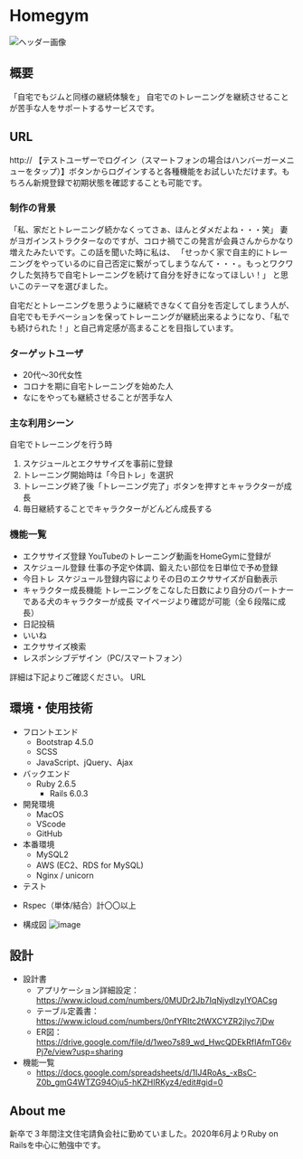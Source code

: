 # Homegym
![ヘッダー画像](https://imgur.com/l5uDOC0 "ヘッダー画像")
## 概要
「自宅でもジムと同様の継続体験を」
自宅でのトレーニングを継続させることが苦手な人をサポートするサービスです。
## URL
http://
【テストユーザーでログイン（スマートフォンの場合はハンバーガーメニューをタップ）】ボタンからログインすると各種機能をお試しいただけます。もちろん新規登録で初期状態を確認することも可能です。
### 制作の背景
「私、家だとトレーニング続かなくってさぁ、ほんとダメだよね・・・笑」
妻がヨガインストラクターなのですが、コロナ禍でこの発言が会員さんからかなり増えたみたいです。この話を聞いた時に私は、
「せっかく家で自主的にトレーニングをやっているのに自己否定に繋がってしまうなんて・・・。もっとワクワクした気持ちで自宅トレーニングを続けて自分を好きになってほしい！」
と思いこのテーマを選びました。

自宅だとトレーニングを思うように継続できなくて自分を否定してしまう人が、自宅でもモチベーションを保ってトレーニングが継続出来るようになり、「私でも続けられた！」と自己肯定感が高まることを目指しています。
### ターゲットユーザ
* 20代〜30代女性
* コロナを期に自宅トレーニングを始めた人
* なにをやっても継続させることが苦手な人
### 主な利用シーン
自宅でトレーニングを行う時
1. スケジュールとエクササイズを事前に登録
2. トレーニング開始時は「今日トレ」を選択
3. トレーニング終了後「トレーニング完了」ボタンを押すとキャラクターが成長
4. 毎日継続することでキャラクターがどんどん成長する
### 機能一覧
* エクササイズ登録
  YouTubeのトレーニング動画をHomeGymに登録が
* スケジュール登録
  仕事の予定や体調、鍛えたい部位を日単位で予め登録
* 今日トレ
  スケジュール登録内容によりその日のエクササイズが自動表示
* キャラクター成長機能
  トレーニングをこなした日数により自分のパートナーである犬のキャラクターが成長
  マイページより確認が可能（全６段階に成長）
* 日記投稿
* いいね
* エクササイズ検索
* レスポンシブデザイン（PC/スマートフォン）

詳細は下記よりご確認ください。
URL
## 環境・使用技術
- フロントエンド
	- Bootstrap 4.5.0
	- SCSS
  - JavaScript、jQuery、Ajax
- バックエンド
  - Ruby 2.6.5
	- Rails 6.0.3
- 開発環境
  - MacOS
  - VScode
  - GitHub
- 本番環境
	- MySQL2
	- AWS (EC2、RDS for MySQL)
	- Nginx / unicorn
- テスト
* Rspec（単体/結合）計〇〇以上

- 構成図
![image](https://user-images.githubusercontent.com/62997834/93009715-37167a00-f5bf-11ea-9a0b-3b69a42fbc0d.png)
## 設計
- 設計書
	- アプリケーション詳細設定：https://www.icloud.com/numbers/0MUDr2Jb7IqNjydIzylYOACsg
	- テーブル定義書：https://www.icloud.com/numbers/0nfYRItc2tWXCYZR2jlyc7jDw
	- ER図：https://drive.google.com/file/d/1weo7s89_wd_HwcQDEkRfIAfmTG6vPj7e/view?usp=sharing
- 機能一覧
	- https://docs.google.com/spreadsheets/d/1IJ4RoAs_-xBsC-Z0b_gmG4WTZG94Oju5-hKZHIRKyz4/edit#gid=0

## About me
新卒で３年間注文住宅請負会社に勤めていました。2020年6月よりRuby on Railsを中心に勉強中です。
